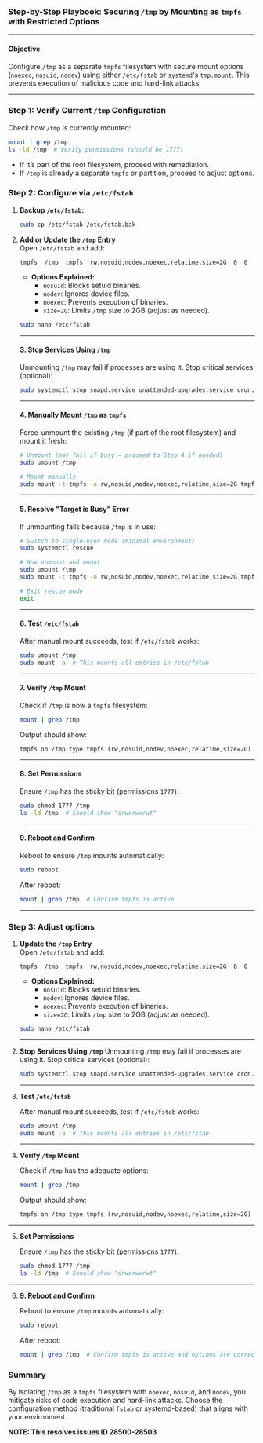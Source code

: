 ### Step-by-Step Playbook: Securing `/tmp` by Mounting as `tmpfs` with Restricted Options

---

#### **Objective**  
Configure `/tmp` as a separate `tmpfs` filesystem with secure mount options (`noexec`, `nosuid`, `nodev`) using either `/etc/fstab` or `systemd`'s `tmp.mount`. This prevents execution of malicious code and hard-link attacks.

---

### **Step 1: Verify Current `/tmp` Configuration**
Check how `/tmp` is currently mounted:
```bash
mount | grep /tmp
ls -ld /tmp  # Verify permissions (should be 1777)
```
- If it’s part of the root filesystem, proceed with remediation.
- If `/tmp` is already a separate `tmpfs` or partition, proceed to adjust options.

### **Step 2: Configure via `/etc/fstab`**
1. **Backup `/etc/fstab`:**
   ```bash
   sudo cp /etc/fstab /etc/fstab.bak
   ```

2. **Add or Update the `/tmp` Entry**  
   Open `/etc/fstab` and add:
   ```
   tmpfs  /tmp  tmpfs  rw,nosuid,nodev,noexec,relatime,size=2G  0  0
   ```
   - **Options Explained:**
     - `nosuid`: Blocks setuid binaries.
     - `nodev`: Ignores device files.
     - `noexec`: Prevents execution of binaries.
     - `size=2G`: Limits `/tmp` size to 2GB (adjust as needed).

    ```bash
    sudo nano /etc/fstab
    ```

    ---

    #### **3. Stop Services Using `/tmp`**
    Unmounting `/tmp` may fail if processes are using it. Stop critical services (optional):
    ```bash
    sudo systemctl stop snapd.service unattended-upgrades.service cron.service
    ```

    ---

    #### **4. Manually Mount `/tmp` as `tmpfs`**
    Force-unmount the existing `/tmp` (if part of the root filesystem) and mount it fresh:
    ```bash
    # Unmount (may fail if busy – proceed to Step 4 if needed)
    sudo umount /tmp

    # Mount manually
    sudo mount -t tmpfs -o rw,nosuid,nodev,noexec,relatime,size=2G tmpfs /tmp
    ```

    ---

    #### **5. Resolve "Target is Busy" Error**
    If unmounting fails because `/tmp` is in use:
    ```bash
    # Switch to single-user mode (minimal environment)
    sudo systemctl rescue

    # Now unmount and mount
    sudo umount /tmp
    sudo mount -t tmpfs -o rw,nosuid,nodev,noexec,relatime,size=2G tmpfs /tmp

    # Exit rescue mode
    exit
    ```

    ---

    #### **6. Test `/etc/fstab`**
    After manual mount succeeds, test if `/etc/fstab` works:
    ```bash
    sudo umount /tmp
    sudo mount -a  # This mounts all entries in /etc/fstab
    ```

    ---

    #### **7. Verify `/tmp` Mount**
    Check if `/tmp` is now a `tmpfs` filesystem:
    ```bash
    mount | grep /tmp
    ```
    Output should show:
    ```
    tmpfs on /tmp type tmpfs (rw,nosuid,nodev,noexec,relatime,size=2G)
    ```

    ---

    #### **8. Set Permissions**
    Ensure `/tmp` has the sticky bit (permissions `1777`):
    ```bash
    sudo chmod 1777 /tmp
    ls -ld /tmp  # Should show "drwxrwxrwt"
    ```

    ---

    #### **9. Reboot and Confirm**
    Reboot to ensure `/tmp` mounts automatically:
    ```bash
    sudo reboot
    ```
    After reboot:
    ```bash
    mount | grep /tmp  # Confirm tmpfs is active
    ```

    ---

### **Step 3: Adjust options**
1. **Update the `/tmp` Entry**  
   Open `/etc/fstab` and add:
   ```
   tmpfs  /tmp  tmpfs  rw,nosuid,nodev,noexec,relatime,size=2G  0  0
   ```
   - **Options Explained:**
     - `nosuid`: Blocks setuid binaries.
     - `nodev`: Ignores device files.
     - `noexec`: Prevents execution of binaries.
     - `size=2G`: Limits `/tmp` size to 2GB (adjust as needed).

    ```bash
    sudo nano /etc/fstab
    ```

    ---
2. **Stop Services Using `/tmp`**
    Unmounting `/tmp` may fail if processes are using it. Stop critical services (optional):
    ```bash
    sudo systemctl stop snapd.service unattended-upgrades.service cron.service
    ```
    ---
3. **Test `/etc/fstab`**

    After manual mount succeeds, test if `/etc/fstab` works:
    ```bash
    sudo umount /tmp
    sudo mount -a  # This mounts all entries in /etc/fstab
    ```
    ---

4. **Verify `/tmp` Mount**

    Check if `/tmp` has the adequate options:

    ```bash
    mount | grep /tmp
    ```
    Output should show:
    ```
    tmpfs on /tmp type tmpfs (rw,nosuid,nodev,noexec,relatime,size=2G)
    ```
---
5. **Set Permissions**

    Ensure `/tmp` has the sticky bit (permissions `1777`):
    ```bash
    sudo chmod 1777 /tmp
    ls -ld /tmp  # Should show "drwxrwxrwt"
    ```
---
6. **9. Reboot and Confirm**

    Reboot to ensure `/tmp` mounts automatically:
    ```bash
    sudo reboot
    ```
    After reboot:
    ```bash
    mount | grep /tmp  # Confirm tmpfs is active and options are correct
    ```

### **Summary**
By isolating `/tmp` as a `tmpfs` filesystem with `noexec`, `nosuid`, and `nodev`, you mitigate risks of code execution and hard-link attacks. Choose the configuration method (traditional `fstab` or systemd-based) that aligns with your environment. 

**NOTE: This resolves issues ID 28500-28503**